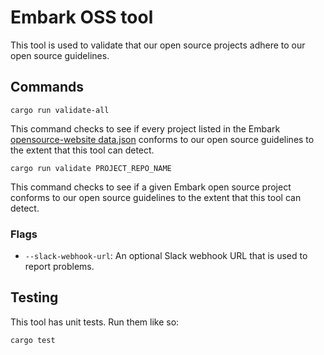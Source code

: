 # Embark OSS tool

This tool is used to validate that our open source projects adhere to our open source guidelines.

## Commands

```shell
cargo run validate-all
```

This command checks to see if every project listed in the Embark [opensource-website data.json][data.json] conforms to our open source guidelines to the extent that this tool can detect.

[data.json]: https://github.com/EmbarkStudios/opensource-website/blob/main/data.json

```shell
cargo run validate PROJECT_REPO_NAME
```

This command checks to see if a given Embark open source project conforms to our open source guidelines to the extent that this tool can detect.

### Flags

- `--slack-webhook-url`: An optional Slack webhook URL that is used to report problems.

## Testing

This tool has unit tests. Run them like so:

```shell
cargo test
```
